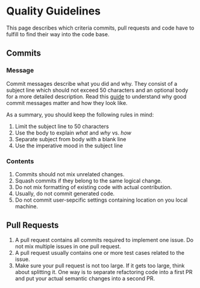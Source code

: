 # Quality Guidelines

This page describes which criteria commits, pull requests and code have to fulfill to find their way into the code base.

## Commits

### Message
Commit messages describe what you did and why. They consist of a subject line which should not exceed 50 characters and an optional body for a more detailed description. 
Read this [guide](https://chris.beams.io/posts/git-commit/) to understand why good commit messages matter and how they look like. 

As a summary, you should keep the following rules in mind:
1. Limit the subject line to 50 characters
2. Use the body to explain *what* and *why* vs. *how*
3. Separate subject from body with a blank line
4. Use the imperative mood in the subject line

### Contents
1. Commits should not mix unrelated changes.
2. Squash commits if they belong to the same logical change.
3. Do not mix formatting of existing code with actual contribution.
4. Usually, do not commit generated code.
5. Do not commit user-sepcific settings containing location on you local machine.

## Pull Requests

1. A pull request contains all commits required to implement one issue. Do not mix multiple issues in one pull request.
2. A pull request usually contains one or more test cases related to the issue.
3. Make sure your pull request is not too large. If it gets too large, think about splitting it. One way is to separate refactoring code into a first PR and put your actual semantic changes into a second PR.
